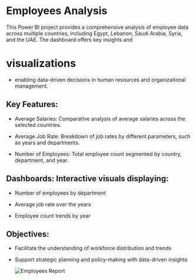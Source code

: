 # Employees Analysis
 This Power BI project provides a comprehensive analysis of employee data across multiple countries, including Egypt, Lebanon, Saudi Arabia, Syria, and the UAE. The dashboard offers key insights and 

# visualizations
- enabling data-driven decisions in human resources and organizational management.

## Key Features:
- Average Salaries: Comparative analysis of average salaries across the selected countries.

- Average Job Rate: Breakdown of job rates by different parameters, such as years and departments.

- Number of Employees: Total employee count segmented by country, department, and year.

## Dashboards: Interactive visuals displaying:

- Number of employees by department

- Average job rate over the years

- Employee count trends by year

## Objectives:
- Facilitate the understanding of workforce distribution and trends

- Support strategic planning and policy-making with data-driven insights

  ![Employees Report](https://github.com/user-attachments/assets/9977c549-2e38-4773-8f38-f3b7c3d68619)

